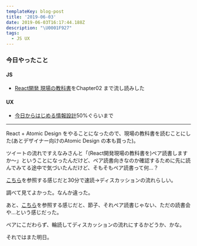 ```yaml
---
templateKey: blog-post
title: '2019-06-03'
date: 2019-06-03T16:17:44.188Z
description: "\U0001F927"
tags:
  - JS UX
---
```

### 今日やったこと
#### JS
* [React開発 現場の教科書](https://www.amazon.co.jp/dp/4839960496/)をChapter02 まで流し読みした

#### UX
 * [今日からはじめる情報設計](https://www.amazon.co.jp/dp/4802510012/)50%ぐらいまで

-----

React + Atomic Design をやることになったので、現場の教科書を読むことにした(あとデザイナー向けのAtomic Design の本も買った)。

ツイートの流れですえなみさんと「(React開発現場の教科書を)ペア読書しますか〜」ということになったんだけど、ペア読書向きなのか確認するために先に読んでみてる途中で気づいたんだけど、そもそもペア読書って何…？


[こちら](https://note.mu/1000tea_/n/nc4b9f41aee56)を参照する感じだと30分で速読→ディスカッションの流れらしい。

調べて見てよかった。なんか違った。

あと、[こちら](https://note.mu/imaimemine/n/nb033768a0079)を参照する感じだと、節子、それペア読書じゃない、ただの読書会や…という感じだった。

ペアにこだわらず、輪読してディスカッションの流れにするかどうか、かな。

それではまた明日。
